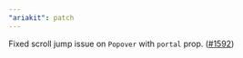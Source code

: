 ```yaml
---
"ariakit": patch
---
```


Fixed scroll jump issue on `Popover` with `portal` prop. ([#1592](https://github.com/ariakit/ariakit/pull/1592))

